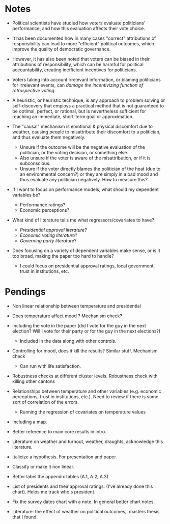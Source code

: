 # Notes

- Political scientists have studied how voters evaluate politicians' performance, and how this evaluation affects their vote choice.

- It has been documented how in many cases "correct" attributions of responsibility can lead to more "efficient" political outcomes, which improve the quality of democratic governance.

- However, it has also been noted that voters can be biased in their attributions of responsibility, which can be harmful for political accountability, creating inefficient incentives for politicians.

- Voters taking into account irrelevant information, or blaming politicians for irrelevant events, can *damage the incentivizing function of retrospective voting*.

- A heuristic, or heuristic technique, is any approach to problem solving or self-discovery that employs a practical method that is not guaranteed to be optimal, perfect, or rational, but is nevertheless sufficient for reaching an immediate, short-term goal or approximation.

- The "causal" mechanism is emotional & physical discomfort due to weather, causing people to misattribute their discomfort to a politician, and thus evaluate them negatively. 
    - Unsure if the outcome will be the negative evaluation of the politician, or the voting decision, or something else.
    - Also unsure if the voter is aware of the misattribution, or if it is subconscious.
    - Unsure if the voter directly blames the politician of the heat (due to an environmental concern?) or they are simply in a bad mood and thus evaluate any politician negatively. How to measure this?

- If I want to focus on performance models, what should my dependent variables be? 
    - Performance ratings?
    - Economic perceptions?

- What kind of literature tells me what regressors/covariates to have?
    - *Presidential approval literature*?
    - *Economic voting literature*?
    - *Governing party literature*?

- Does focusing on a variety of dependent variables make sense, or is it too broad, making the paper too hard to handle? 
    - I could focus on presidential approval ratings, local government, trust in institutions, etc. 
  
# Pendings

- Non linear relationship between temperature and presidential

- Does temperature affect mood ? Mechanism check?

- Including the vote in the paper (did I vote for the guy in the next election? Will I vote for their party or for the guy in the next elections?)

    - Included in the data along with other controls. 

- Controlling for mood, does it kill the results? Similar stuff. Mechanism check

    - Can run with life satisfaction. 

- Robustness checks at different cluster levels. Robustness check with killing other cantons

- Relationships between temperature and other variables (e.g. economic perceptions, trust in institutions, etc.). Need to review if there is some sort of correlation of the errors. 

    - Running the regression of covariates on temperature values

- Including a map.

- Better reference to main core results in intro. 

- Literature on weather and turnout, weather, draughts, acknowledge this literature. 

- Italicize a hypothesis.  For presentation and paper. 

- Classify or make it non linear.  

- Better label the appendix tables (A.1, A.2, A.3)

-  List of presidents and their approval ratings. (I've already done this chart). Helps me track who's president. 

- Fix the survey dates chart with a note. In general better chart notes. 

- Literature: the effect of weather on political outcomes,. masters thesis that I found. 